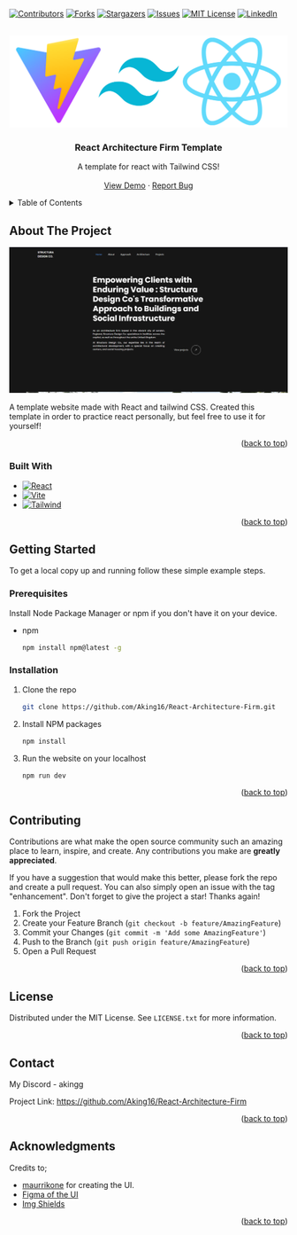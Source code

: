 <a name="readme-top"></a>

[![Contributors][contributors-shield]][contributors-url]
[![Forks][forks-shield]][forks-url]
[![Stargazers][stars-shield]][stars-url]
[![Issues][issues-shield]][issues-url]
[![MIT License][license-shield]][license-url]
[![LinkedIn][linkedin-shield]][linkedin-url]

<br />
<div align="center">
  <a href="https://github.com/Aking16/React-Architecture-Firm">
    <img src="thumbnail.png" alt="Logo">
  </a>

  <h3 align="center">React Architecture Firm Template</h3>

  <p align="center">
    A template for react with Tailwind CSS!
    <br />
    <br />
    <a href="https://github.com/othneildrew/Best-README-Template">View Demo</a>
    ·
    <a href="https://github.com/othneildrew/Best-README-Template/issues">Report Bug</a>    
  </p>
</div>



<details>
  <summary>Table of Contents</summary>
  <ol>
    <li>
      <a href="#about-the-project">About The Project</a>
      <ul>
        <li><a href="#built-with">Built With</a></li>
      </ul>
    </li>
    <li>
      <a href="#getting-started">Getting Started</a>
      <ul>
        <li><a href="#prerequisites">Prerequisites</a></li>
        <li><a href="#installation">Installation</a></li>
      </ul>
    </li>
    <li><a href="#contributing">Contributing</a></li>
    <li><a href="#license">License</a></li>
    <li><a href="#contact">Contact</a></li>
    <li><a href="#acknowledgments">Acknowledgments</a></li>
  </ol>
</details>


## About The Project

[![Website Screen Shot][website-screenshot]](https://example.com)

A template website made with React and tailwind CSS. Created this template in order to practice react personally, but feel free to use it for yourself! 
<p align="right">(<a href="#readme-top">back to top</a>)</p>



### Built With

* [![React][React.js]][React-url]
* [![Vite][Vite.js]][Vite-url]
* [![Tailwind][Tailwind.css]][Tailwind-url]

<p align="right">(<a href="#readme-top">back to top</a>)</p>



<!-- GETTING STARTED -->
## Getting Started

To get a local copy up and running follow these simple example steps.

### Prerequisites

Install Node Package Manager or npm if you don't have it on your device.
* npm
  ```sh
  npm install npm@latest -g
  ```


### Installation

1. Clone the repo
   ```sh
   git clone https://github.com/Aking16/React-Architecture-Firm.git
   ```
2. Install NPM packages
   ```sh
   npm install
   ```
3. Run the website on your localhost
   ```sh
   npm run dev
   ```

<p align="right">(<a href="#readme-top">back to top</a>)</p>




## Contributing

Contributions are what make the open source community such an amazing place to learn, inspire, and create. Any contributions you make are **greatly appreciated**.

If you have a suggestion that would make this better, please fork the repo and create a pull request. You can also simply open an issue with the tag "enhancement".
Don't forget to give the project a star! Thanks again!

1. Fork the Project
2. Create your Feature Branch (`git checkout -b feature/AmazingFeature`)
3. Commit your Changes (`git commit -m 'Add some AmazingFeature'`)
4. Push to the Branch (`git push origin feature/AmazingFeature`)
5. Open a Pull Request

<p align="right">(<a href="#readme-top">back to top</a>)</p>



<!-- LICENSE -->
## License

Distributed under the MIT License. See `LICENSE.txt` for more information.

<p align="right">(<a href="#readme-top">back to top</a>)</p>



## Contact

My Discord - akingg

Project Link: https://github.com/Aking16/React-Architecture-Firm

<p align="right">(<a href="#readme-top">back to top</a>)</p>



## Acknowledgments

Credits to;

* [maurrikone](https://www.figma.com/@maurrikone) for creating the UI.
* [Figma of the UI](https://www.figma.com/community/file/1253016644714612289)
* [Img Shields](https://shields.io)

<p align="right">(<a href="#readme-top">back to top</a>)</p>



<!-- MARKDOWN LINKS & IMAGES -->
<!-- https://www.markdownguide.org/basic-syntax/#reference-style-links -->
[contributors-shield]: https://img.shields.io/github/contributors/Aking16/React-Architecture-Firm.svg?style=for-the-badge
[contributors-url]: https://github.com/Aking16/React-Architecture-Firm/graphs/contributors
[forks-shield]: https://img.shields.io/github/forks/Aking16/React-Architecture-Firm.svg?style=for-the-badge
[forks-url]: https://github.com/Aking16/React-Architecture-Firm/network/members
[stars-shield]: https://img.shields.io/github/stars/Aking16/React-Architecture-Firm.svg?style=for-the-badge
[stars-url]: https://github.com/Aking16/React-Architecture-Firm/stargazers
[issues-shield]: https://img.shields.io/github/issues/Aking16/React-Architecture-Firm.svg?style=for-the-badge
[issues-url]: https://github.com/Aking16/React-Architecture-Firm/issues
[license-shield]: https://img.shields.io/github/license/Aking16/React-Architecture-Firm.svg?style=for-the-badge
[license-url]: https://github.com/Aking16/React-Architecture-Firm/blob/master/LICENSE.txt
[linkedin-shield]: https://img.shields.io/badge/-LinkedIn-black.svg?style=for-the-badge&logo=linkedin&colorB=555
[linkedin-url]: https://www.linkedin.com/in/amirhossein-amiri016/
[website-screenshot]: preview.png
[React.js]: https://img.shields.io/badge/React-61DAFB?style=for-the-badge&logo=react&logoColor=black
[React-url]: https://reactjs.org/
[Tailwind.css]: https://img.shields.io/badge/TailwindCss-06B6D4?style=for-the-badge&logo=tailwindcss&logoColor=white
[Tailwind-url]: https://tailwindcss.com
[Vite.js]: https://img.shields.io/badge/-Vite-646CFF?style=for-the-badge&logo=vite&logoColor=white
[Vite-url]: https://vitejs.dev
